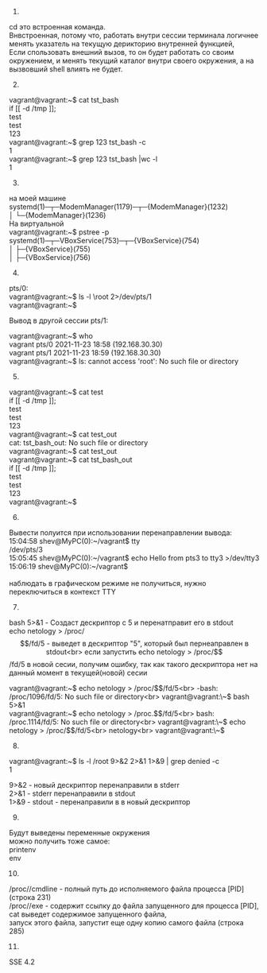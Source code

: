 1. 
cd это встроенная команда.<br>
Внвстроенная, потому что, работать внутри сессии терминала логичнее менять указатель на текущую дерикторию внутренней функцией, <br>
Если спользовать внешний вызов, то он будет работать со своим окружением, и менять  текущий каталог внутри своего окружения, а на вызвовший shell влиять не будет.

2. 
vagrant@vagrant:\~$ cat tst_bash<br>
if [[ -d /tmp ]];<br>
test<br>
test<br>
123<br>
vagrant@vagrant:\~$ grep 123 tst_bash -c<br>
1<br>
vagrant@vagrant:\~$ grep 123 tst_bash |wc -l<br>
1<br>

3. 
на моей машине<br>
systemd(1)─┬─ModemManager(1179)─┬─{ModemManager}(1232)<br>
           │                    └─{ModemManager}(1236)<br>
На виртуальной<br>
vagrant@vagrant:~$ pstree -p<br>
systemd(1)─┬─VBoxService(753)─┬─{VBoxService}(754)<br>
           │                  ├─{VBoxService}(755)<br>
           │                  ├─{VBoxService}(756)<br>
           
4.
pts/0:<br>
vagrant@vagrant:\~$ ls -l \root 2>/dev/pts/1<br>
vagrant@vagrant:\~$ <br>    

Вывод в другой сессии pts/1:    <br>

vagrant@vagrant:\~$ who<br>
vagrant  pts/0        2021-11-23 18:58 (192.168.30.30)<br>
vagrant  pts/1        2021-11-23 18:59 (192.168.30.30)<br>
vagrant@vagrant:\~$ ls: cannot access 'root': No such file or directory<br>

5.
vagrant@vagrant:\~$ cat test<br>
if [[ -d /tmp ]];<br>
test<br>
test<br>
123<br>
vagrant@vagrant:\~$ cat test_out<br>
cat: tst_bash_out: No such file or directory <br>
vagrant@vagrant:\~$ cat <test >test_out<br>
vagrant@vagrant:\~$ cat tst_bash_out<br>
if [[ -d /tmp ]];<br>
test<br>
test<br>
123<br>
vagrant@vagrant:\~$<br>
   
6.
Вывести полуится при использовании перенаправлении вывода:<br>
    15:04:58 shev@MyPC(0):\~/vagrant$ tty<br>
    /dev/pts/3<br>
    15:05:45 shev@MyPC(0):\~/vagrant$ echo Hello from pts3 to tty3 >/dev/tty3<br>
    15:06:19 shev@MyPC(0):\~/vagrant$ <br>
<br>
наблюдать в графическом режиме не получиться, нужно переключиться в контекст TTY <br>

7.
bash 5>&1 - Создаст дескриптор с 5 и перенатправит его в stdout<br>
echo netology > /proc/$$/fd/5 - выведет в дескриптор "5", который был пернеаправлен в stdout<br>
если запустить echo netology > /proc/$$/fd/5 в новой сесии, получим ошибку, так как такого дескриптора нет на данный момент в текущей(новой) сесии<br>
    
vagrant@vagrant:\~$ echo netology > /proc/$$/fd/5<br>
-bash: /proc/1096/fd/5: No such file or directory<br>
vagrant@vagrant:\~$ bash 5>&1<br>
vagrant@vagrant:\~$ echo netology > /proc.$$/fd/5<br>
bash: /proc.1114/fd/5: No such file or directory<br>
vagrant@vagrant:\~$ echo netology > /proc/$$/fd/5<br>
netology<br>
vagrant@vagrant:\~$<br>

8.
vagrant@vagrant:\~$ ls -l /root 9>&2 2>&1 1>&9 | grep denied -c <br>
1<br>

9>&2 - новый дескриптор перенаправили в stderr<br>
2>&1 - stderr перенаправили в stdout <br>
1>&9 - stdout - перенаправили в в новый дескриптор<br>

9.
Будут выведены переменные окружения<br>
можно получить тоже самое:<br>
printenv<br>
env<br>

10.
/proc/<PID>/cmdline - полный путь до исполняемого файла процесса [PID]  (строка 231)<br>
/proc/<PID>/exe - содержит ссылку до файла запущенного для процесса [PID], <br>
cat выведет содержимое запущенного файла, <br>
запуск этого файла,  запустит еще одну копию самого файла  (строка 285)<br>

11.
SSE 4.2<br>

